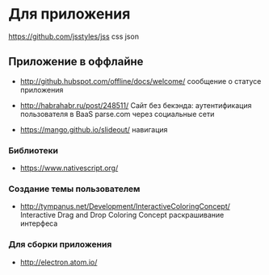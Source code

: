 Для приложения
=====

https://github.com/jsstyles/jss css json

Приложение в оффлайне
---------------------

+ http://github.hubspot.com/offline/docs/welcome/ сообщение о статусе приложения

+ http://habrahabr.ru/post/248511/ Сайт без бекэнда: аутентификация пользователя в BaaS parse.com через социальные сети
+ https://mango.github.io/slideout/ навигация

### Библиотеки
+ https://www.nativescript.org/

### Создание темы пользователем
+ http://tympanus.net/Development/InteractiveColoringConcept/ Interactive Drag and Drop Coloring Concept раскрашивание интерфеса

### Для cборки приложения
+ http://electron.atom.io/